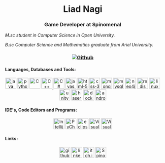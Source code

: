 <h1 align="center">Liad Nagi
<h3 align="center">Game Developer at Spinomenal</h3></h1>




<p align="center"><i>

M.sc student in Computer Science in Open University.

B.sc Computer Science and Mathematics graduate from Ariel University.

</i></p>

<h3 align="center"> 


[![Github](https://img.shields.io/github/followers/LIADN7?label=Followers&style=social)](https://github.com/LIADN7)

</h3>


<h4 align="left">Languages, Databases and Tools:</h4>
<p align="center">
<a href="https://www.java.com" target="Java"> <img src="https://github.com/get-icon/geticon/blob/master/icons/java.svg" alt="java" width="35" height="35"/></a>
<a href="https://www.python.org" target="Python"> <img src="https://github.com/get-icon/geticon/blob/master/icons/python.svg" alt="python" width="35" height="35"/></a>
<a href="https://en.wikipedia.org/wiki/C_(programming_language)" title="C"> <img src="https://github.com/get-icon/geticon/blob/master/icons/c.svg" alt="C" width="35" height="35"/></a>
<a href="https://www.cplusplus.com/" title="C++"> <img src="https://github.com/get-icon/geticon/blob/master/icons/c-plusplus.svg" alt="C++" width="35" height="35"/>  </a>
<a href="https://www.c-sharpcorner.com/" title="C#"> <img src="https://github.com/get-icon/geticon/blob/master/icons/c-sharp.svg" alt="C#" width="35" height="35"/>  </a>
<a href="https://developer.mozilla.org/he/docs/Web/JavaScript"> <img src="https://github.com/get-icon/geticon/blob/master/icons/javascript.svg" alt="javascript" width="35" height="35"/></a>
<a href="https://developer.mozilla.org/he/docs/Web/HTML"> <img src="https://github.com/get-icon/geticon/blob/master/icons/html-5.svg" alt="html-5" width="35" height="35"/></a>
<a href="https://developer.mozilla.org/en-US/docs/Web/CSS"> <img src="https://github.com/get-icon/geticon/blob/master/icons/css-3.svg" alt="css-3" width="35" height="35"/></a>
<a href="https://www.mongodb.com/"> <img src="https://img.icons8.com/color/50/000000/mongodb.png" alt="mongodb" width="35" height="35"/></a>
<a href="https://www.mysql.com/"> <img src="https://github.com/get-icon/geticon/blob/master/icons/mysql.svg" alt="mysql" width="35" height="35"/></a>
<a href="https://neo4j.com/"> <img src="https://iconape.com/wp-content/files/qy/83705/svg/neo4j.svg" alt="neo4j" width="35" height="35"/></a>
<a href="https://redis.io/"> <img src="https://cdn.iconscout.com/icon/free/png-256/redis-83994.png" alt="redis" width="35" height="35"/></a>
<a href="https://www.linux.org/"> <img src="https://github.com/get-icon/geticon/blob/master/icons/linux-tux.svg" alt="linux" width="35" height="35"/></a>
<a href="https://unity.com/"> <img src="https://w7.pngwing.com/pngs/426/535/png-transparent-unity-new-logo-tech-companies-thumbnail.png" alt="unity" width="35" height="35"/></a>  
<a href="https://phaser.io/" target="git"> <img src="https://github.com/photonstorm/phaser/blob/v2.6.2/resources/Phaser%20Logo/PNG/Phaser-Logo-Small.png" alt="haser" width="35" height="35"/></a>
<a href="https://www.docker.com/"> <img src="https://github.com/get-icon/geticon/blob/master/icons/docker-icon.svg" alt="docker" width="35" height="35"/></a>
<a href="https://developer.android.com/" target="git"> <img src="https://cdn.worldvectorlogo.com/logos/android-studio-1.svg" alt="android studio" width="35" height="35"/></a>



</p>

<h4 align="left">IDE's, Code Editors and Programs:</h4>
<p align="center">
<a href="https://www.jetbrains.com/idea/" title="Intellij IDEA"> <img src="https://github.com/get-icon/geticon/blob/master/icons/intellij-idea.svg" alt="Intellij IDEA" width="35" height="35"/></a>  
<a href="https://www.jetbrains.com/pycharm/" target="PyCharm"> <img src="https://github.com/get-icon/geticon/blob/master/icons/pycharm.svg" alt="PyCharm" width="35" height="35"/></a>
<a href="https://www.eclipse.org/" title="eclipse"> <img src="https://github.com/get-icon/geticon/blob/master/icons/eclipse.svg" alt="eclipse" width="35" height="35"/></a> 
<a href="https://code.visualstudio.com/" title="Visual Studio Code"> <img src="https://github.com/get-icon/geticon/blob/master/icons/visual-studio-code.svg" alt="Visual Studio Code" width="35" height="35"/></a>  
<a href="https://code.visualstudio.com/" title="Visual Studio"> <img src="https://github.com/get-icon/geticon/blob/master/icons/visual-studio.svg" alt="Visual Studio" width="35" height="35"/></a>  
</p>

<h4 align="left">Links:</h4>
<p align="center">
<a href="https://github.com/LIADN7"> <img src="https://cdn3.iconfinder.com/data/icons/inficons/512/github.png" alt="github" width="35" height="35"/></a>
<a href="https://www.linkedin.com/in/liad-nagi/"> <img src="https://github.com/get-icon/geticon/blob/master/icons/linkedin-icon.svg" alt="linkedin" width="35" height="35"/></a>
<a href="https://liadn7.itch.io/"> <img src="https://user-images.githubusercontent.com/7604468/87527283-e4b9eb00-c659-11ea-8281-dc9d8377ce30.png" alt="itch.io" width="35" height="35"/></a>
<a href="https://spinomenal.com/"> <img src="https://pbs.twimg.com/profile_images/1071654833394995200/O1sRcS6O_400x400.jpg" alt="Spinomenal" width="35" height="35"/></a>

</p>
